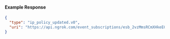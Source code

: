 <!-- Code generated for API Clients. DO NOT EDIT. -->
#### Example Response
```json
{
  "type": "ip_policy_updated.v0",
  "uri": "https://api.ngrok.com/event_subscriptions/esb_2vzMmsRCmXHkeEGnMXqUUKQYmX0/sources/ip_policy_updated.v0"
}

